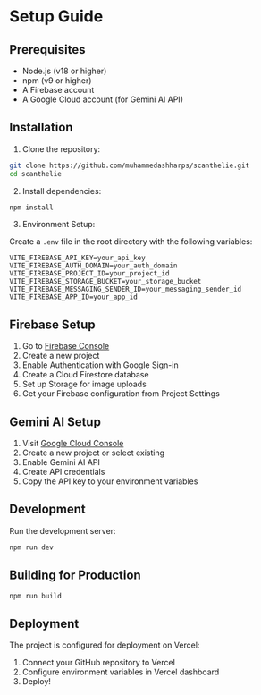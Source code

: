 # Setup Guide

## Prerequisites

- Node.js (v18 or higher)
- npm (v9 or higher)
- A Firebase account
- A Google Cloud account (for Gemini AI API)

## Installation

1. Clone the repository:
```bash
git clone https://github.com/muhammedashharps/scanthelie.git
cd scanthelie
```

2. Install dependencies:
```bash
npm install
```

3. Environment Setup:
   
Create a `.env` file in the root directory with the following variables:
```env
VITE_FIREBASE_API_KEY=your_api_key
VITE_FIREBASE_AUTH_DOMAIN=your_auth_domain
VITE_FIREBASE_PROJECT_ID=your_project_id
VITE_FIREBASE_STORAGE_BUCKET=your_storage_bucket
VITE_FIREBASE_MESSAGING_SENDER_ID=your_messaging_sender_id
VITE_FIREBASE_APP_ID=your_app_id
```

## Firebase Setup

1. Go to [Firebase Console](https://console.firebase.google.com/)
2. Create a new project
3. Enable Authentication with Google Sign-in
4. Create a Cloud Firestore database
5. Set up Storage for image uploads
6. Get your Firebase configuration from Project Settings

## Gemini AI Setup

1. Visit [Google Cloud Console](https://console.cloud.google.com/)
2. Create a new project or select existing
3. Enable Gemini AI API
4. Create API credentials
5. Copy the API key to your environment variables

## Development

Run the development server:
```bash
npm run dev
```

## Building for Production

```bash
npm run build
```

## Deployment

The project is configured for deployment on Vercel:

1. Connect your GitHub repository to Vercel
2. Configure environment variables in Vercel dashboard
3. Deploy! 